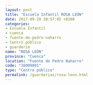 ```yaml
---
layout: post
title: "Escuela Infantil ROSA LEÓN"
date: 2017-09-20 20:57:05 +0200
categories:
- Escuela Infantil
- cuenca
- fuente-de-pedro-naharro
- Centro público
- guarderia
name: "ROSA LEÓN"
province: "Cuenca"
location: "Fuente de Pedro Naharro"
code: "16009891"
type: "Centro público"
permalink: /guarderias/rosa-leon.html
---
```

